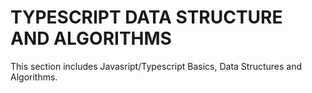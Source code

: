 # TYPESCRIPT DATA STRUCTURE AND ALGORITHMS

This section includes Javasript/Typescript Basics, Data Structures and Algorithms.
